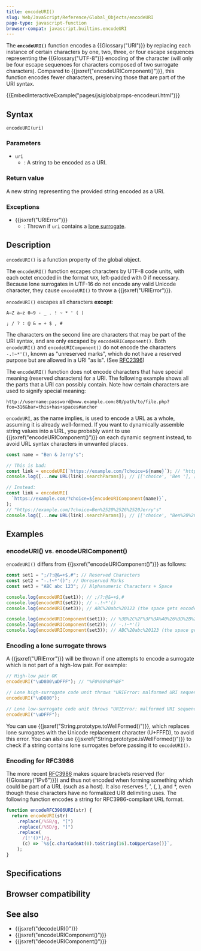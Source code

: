 ```yaml
---
title: encodeURI()
slug: Web/JavaScript/Reference/Global_Objects/encodeURI
page-type: javascript-function
browser-compat: javascript.builtins.encodeURI
---
```




The **`encodeURI()`** function encodes a {{Glossary("URI")}} by replacing each instance of certain characters by one, two, three, or four escape sequences representing the {{Glossary("UTF-8")}} encoding of the character (will only be four escape sequences for characters composed of two surrogate characters). Compared to {{jsxref("encodeURIComponent()")}}, this function encodes fewer characters, preserving those that are part of the URI syntax.

{{EmbedInteractiveExample("pages/js/globalprops-encodeuri.html")}}

## Syntax

```js-nolint
encodeURI(uri)
```

### Parameters

- `uri`
  - : A string to be encoded as a URI.

### Return value

A new string representing the provided string encoded as a URI.

### Exceptions

- {{jsxref("URIError")}}
  - : Thrown if `uri` contains a [lone surrogate](/Web/JavaScript/Reference/Global_Objects/String#utf-16_characters_unicode_code_points_and_grapheme_clusters).

## Description

`encodeURI()` is a function property of the global object.

The `encodeURI()` function escapes characters by UTF-8 code units, with each octet encoded in the format `%XX`, left-padded with 0 if necessary. Because lone surrogates in UTF-16 do not encode any valid Unicode character, they cause `encodeURI()` to throw a {{jsxref("URIError")}}.

`encodeURI()` escapes all characters **except**:

```plain
A–Z a–z 0–9 - _ . ! ~ * ' ( )

; / ? : @ & = + $ , #
```

The characters on the second line are characters that may be part of the URI syntax, and are only escaped by `encodeURIComponent()`. Both `encodeURI()` and `encodeURIComponent()` do not encode the characters `-.!~*'()`, known as "unreserved marks", which do not have a reserved purpose but are allowed in a URI "as is". (See [RFC2396](https://datatracker.ietf.org/doc/html/rfc2396))

The `encodeURI()` function does not encode characters that have special meaning (reserved characters) for a URI. The following example shows all the parts that a URI can possibly contain. Note how certain characters are used to signify special meaning:

```url
http://username:password@www.example.com:80/path/to/file.php?foo=316&bar=this+has+spaces#anchor
```

`encodeURI`, as the name implies, is used to encode a URL as a whole, assuming it is already well-formed. If you want to dynamically assemble string values into a URL, you probably want to use {{jsxref("encodeURIComponent()")}} on each dynamic segment instead, to avoid URL syntax characters in unwanted places.

```js
const name = "Ben & Jerry's";

// This is bad:
const link = encodeURI(`https://example.com/?choice=${name}`); // "https://example.com/?choice=Ben%20&%20Jerry's"
console.log([...new URL(link).searchParams]); // [['choice', 'Ben '], [" Jerry's", '']

// Instead:
const link = encodeURI(
  `https://example.com/?choice=${encodeURIComponent(name)}`,
);
// "https://example.com/?choice=Ben%2520%2526%2520Jerry's"
console.log([...new URL(link).searchParams]); // [['choice', "Ben%20%26%20Jerry's"]]
```

## Examples

### encodeURI() vs. encodeURIComponent()

`encodeURI()` differs from {{jsxref("encodeURIComponent()")}} as follows:

```js
const set1 = ";/?:@&=+$,#"; // Reserved Characters
const set2 = "-.!~*'()"; // Unreserved Marks
const set3 = "ABC abc 123"; // Alphanumeric Characters + Space

console.log(encodeURI(set1)); // ;/?:@&=+$,#
console.log(encodeURI(set2)); // -.!~*'()
console.log(encodeURI(set3)); // ABC%20abc%20123 (the space gets encoded as %20)

console.log(encodeURIComponent(set1)); // %3B%2C%2F%3F%3A%40%26%3D%2B%24%23
console.log(encodeURIComponent(set2)); // -.!~*'()
console.log(encodeURIComponent(set3)); // ABC%20abc%20123 (the space gets encoded as %20)
```

### Encoding a lone surrogate throws

A {{jsxref("URIError")}} will be thrown if one attempts to encode a surrogate which is not part of a high-low pair. For example:

```js
// High-low pair OK
encodeURI("\uD800\uDFFF"); // "%F0%90%8F%BF"

// Lone high-surrogate code unit throws "URIError: malformed URI sequence"
encodeURI("\uD800");

// Lone low-surrogate code unit throws "URIError: malformed URI sequence"
encodeURI("\uDFFF");
```

You can use {{jsxref("String.prototype.toWellFormed()")}}, which replaces lone surrogates with the Unicode replacement character (U+FFFD), to avoid this error. You can also use {{jsxref("String.prototype.isWellFormed()")}} to check if a string contains lone surrogates before passing it to `encodeURI()`.

### Encoding for RFC3986

The more recent [RFC3986](https://datatracker.ietf.org/doc/html/rfc3986) makes square brackets reserved (for {{Glossary("IPv6")}}) and thus not encoded when forming something which could be part of a URL (such as a host). It also reserves !, ', (, ), and \*, even though these characters have no formalized URI delimiting uses. The following function encodes a string for RFC3986-compliant URL format.

```js
function encodeRFC3986URI(str) {
  return encodeURI(str)
    .replace(/%5B/g, "[")
    .replace(/%5D/g, "]")
    .replace(
      /[!'()*]/g,
      (c) => `%${c.charCodeAt(0).toString(16).toUpperCase()}`,
    );
}
```

## Specifications



## Browser compatibility



## See also

- {{jsxref("decodeURI()")}}
- {{jsxref("encodeURIComponent()")}}
- {{jsxref("decodeURIComponent()")}}
